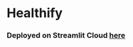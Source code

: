 # Healthify

### Deployed on Streamlit Cloud [here](https://kupatil-virtual-health-consultant--home-fa2kiu.streamlit.app/)
